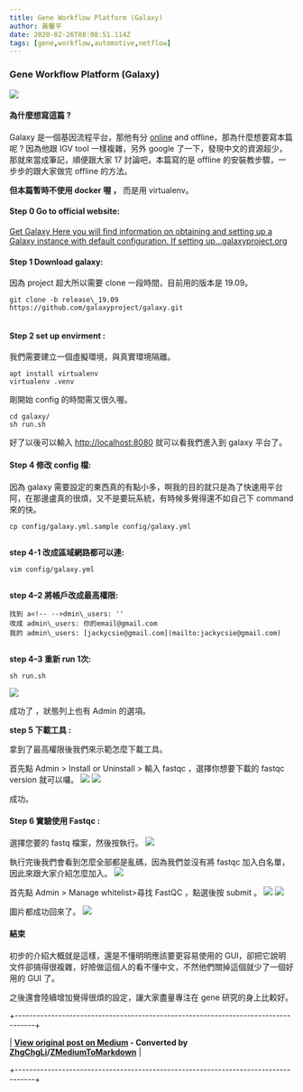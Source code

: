 ```yaml
---
title: Gene Workflow Platform (Galaxy)
author: 黃馨平
date: 2020-02-26T08:08:51.114Z
tags: [gene,workflow,automotive,netflow]
---
```


### Gene Workflow Platform (Galaxy)
![](images/48082a569d9/1*4LLc3F2oW_CJ8kdDnx9L-Q.jpeg "")
#### 為什麼想寫這篇 ?

Galaxy 是一個基因流程平台，那他有分 [online](https://usegalaxy.org/) and offline，那為什麼想要寫本篇呢 ? 因為他跟 IGV tool 一樣複雜，另外 google 了一下，發現中文的資源超少，那就來當成筆記，順便跟大家 17 討論吧，本篇寫的是 offline 的安裝教步驟，一步步的跟大家做完 offline 的方法。


 **但本篇暫時不使用 docker 喔 ，** 而是用 virtualenv。
#### Step 0 Go to official website:

[Get Galaxy
Here you will find information on obtaining and setting up a Galaxy instance with default configuration. If setting up…galaxyproject.org](https://galaxyproject.org/admin/get-galaxy/)
#### Step 1 Download galaxy:

因為 project 超大所以需要 clone 一段時間，目前用的版本是 19.09。
```
git clone -b release\_19.09 https://github.com/galaxyproject/galaxy.git


```
####  **Step 2** set up envirment **:** 

我們需要建立一個虛擬環境，與真實環境隔離。
```
apt install virtualenv
virtualenv .venv
```

剛開始 config 的時間需又很久喔。
```
cd galaxy/
sh run.sh
```

好了以後可以輸入 [http://localhost:8080](http://localhost:8080) 就可以看我們進入到 galaxy 平台了。

#### Step 4 修改 config 檔:

因為 galaxy 需要設定的東西真的有點小多，啊我的目的就只是為了快速用平台阿，在那邊盧真的很煩，又不是要玩系統，有時候多覺得還不如自己下 command 來的快。
```
cp config/galaxy.yml.sample config/galaxy.yml


```

 **step 4-1 改成區域網路都可以連:** 
```
vim config/galaxy.yml


```

 **step 4–2 將帳戶改成最高權限:** 
```
找到 a<!-- -->dmin\_users: ''  
改成 admin\_users: 你的email@gmail.com  
我的 admin\_users: [jackycsie@gmail.com](mailto:jackycsie@gmail.com)


```

 **step 4–3 重新 run 1次:** 
```
sh run.sh
```
![](images/48082a569d9/1*yDEYBuqKS0E-9ijJ6iaKEg.jpeg "")

成功了 ，狀態列上也有 Admin 的選項。

 **step 5 下載工具 :** 

拿到了最高權限後我們來示範怎麼下載工具。

首先點 Admin > Install or Uninstall > 輸入 fastqc ，選擇你想要下載的 fastqc version 就可以囉。
![](images/48082a569d9/1*KSfvOPvkD49sZ8SKxOlsqw.png "")
![](images/48082a569d9/1*i-5Xui-KwM-Yobc2jbXwhg.jpeg "")

成功。
#### Step 6 實驗使用 Fastqc :

選擇您要的 fastq 檔案，然後按執行。
![](images/48082a569d9/1*uZ9udt4iJmiHrKdANnXt4A.jpeg "")

執行完後我們會看到怎麼全部都是亂碼，因為我們並沒有將 fastqc 加入白名單，因此來跟大家介紹怎麼加入。
![](images/48082a569d9/1*anfsQ-sxRHV4NXpolx586g.jpeg "")

首先點 Admin > Manage whitelist>尋找 FastQC ，點選後按 submit 。
![](images/48082a569d9/1*lLCeQSyljfOZw_m5mYK-wA.png "")
![](images/48082a569d9/1*aMfJ6IdhOp2Y1iK6rF4Saw.jpeg "")

圖片都成功回來了。
![](images/48082a569d9/1*Sn8d0qXK-lQJw6uoZ2ETYA.jpeg "")
#### 結束

初步的介紹大概就是這樣，還是不懂明明應該要更容易使用的 GUI，卻把它說明文件卻搞得很複雜，好險做這個人的看不懂中文，不然他們關掉這個就少了一個好用的 GUI 了。

之後還會陸續增加覺得很煩的設定，讓大家盡量專注在 gene 研究的身上比較好。



+-----------------------------------------------------------------------------------+

| **[View original post on Medium](https://medium.com/jacky-life/gene-workflow-platform-galaxy-48082a569d9) - Converted by [ZhgChgLi](https://blog.zhgchg.li)/[ZMediumToMarkdown](https://github.com/ZhgChgLi/ZMediumToMarkdown)** |

+-----------------------------------------------------------------------------------+
